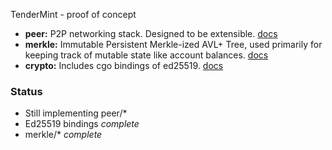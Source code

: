 TenderMint - proof of concept

* **peer:**  P2P networking stack.  Designed to be extensible.  [docs](https://github.com/tendermint/tendermint/peer/README.md)
* **merkle:** Immutable Persistent Merkle-ized AVL+ Tree, used primarily for keeping track of mutable state like account balances. [docs](https://github.com/tendermint/tendermint/blob/master/merkle/README.md)
* **crypto:** Includes cgo bindings of ed25519. [docs](https://github.com/tendermint/tendermint/blob/master/crypto/README.md)

### Status

* Still implementing peer/*
* Ed25519 bindings *complete*
* merkle/* *complete*
